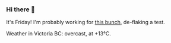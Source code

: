 ### Hi there :wave:

It's Friday! I'm probably working for [this bunch](https://github.com/kohofinancial), de-flaking a test.

Weather in Victoria BC: overcast, at +13°C.
